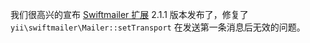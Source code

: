 我们很高兴的宣布 [Swiftmailer 扩展](https://github.com/yiisoft/yii2-swiftmailer) 2.1.1 版本发布了，修复了 `yii\swiftmailer\Mailer::setTransport` 在发送第一条消息后无效的问题。
